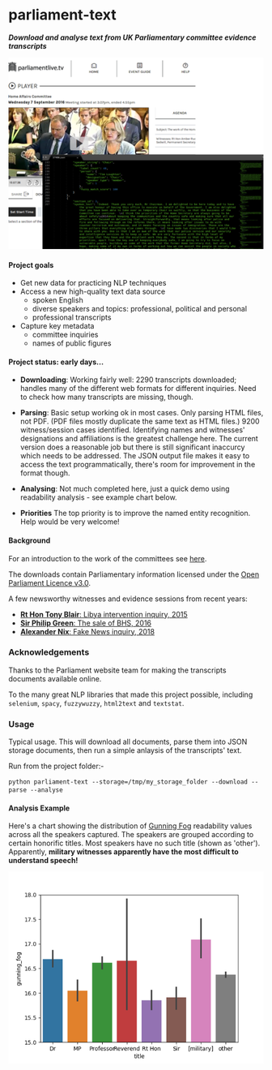 # parliament-text
_**Download and analyse text from UK Parliamentary committee evidence transcripts**_

![parliament-text screenshots](img/parliament-text_screenshot_2.png)


#### Project goals

* Get new data for practicing NLP techniques
* Access a new high-quality text data source
    * spoken English
    * diverse speakers and topics: professional, political and personal
    * professional transcripts
* Capture key metadata
    * committee inquiries
    * names of public figures


#### Project status: early days...

* **Downloading**: Working fairly well: 2290 transcripts downloaded;
handles many of the different
web formats for different inquiries. Need to check how many transcripts
are missing, though.

* **Parsing**: Basic setup working ok in most cases.
Only parsing HTML files, not PDF. (PDF files mostly
duplicate the same text as HTML files.) 9200 witness/session
cases identified. Identifying names and
witnesses' designations and affiliations is the greatest challenge
here. The current version does a reasonable job but there is still
significant inaccurcy which needs to be addressed. The JSON output
file makes it easy to access the text programmatically, there's room
for improvement in the format though.

* **Analysing**: Not much completed here, just a quick demo using
readability analysis - see example chart below.

* **Priorities** The top priority is to improve the named entity
recognition. Help would be very welcome!


#### Background

For an introduction to the work of the committees see [here](https://www.parliament.uk/business/committees/).

The downloads contain Parliamentary information licensed under the [Open Parliament Licence v3.0](https://www.parliament.uk/site-information/copyright-parliament/open-parliament-licence/).

A few newsworthy witnesses and evidence sessions from recent years:

* [**Rt Hon Tony Blair**: Libya intervention inquiry, 2015](http://data.parliament.uk/writtenevidence/committeeevidence.svc/evidencedocument/foreign-affairs-committee/libya-examination-of-intervention-and-collapse-and-the-uks-future-policy-options/oral/25851.html)
* [**Sir Philip Green**: The sale of BHS, 2016](http://data.parliament.uk/writtenevidence/committeeevidence.svc/evidencedocument/business-innovation-and-skills-committee/bhs/oral/34430.html)
* [**Alexander Nix**: Fake News inquiry, 2018](http://data.parliament.uk/writtenevidence/committeeevidence.svc/evidencedocument/digital-culture-media-and-sport-committee/fake-news/oral/79388.html)



### Acknowledgements

Thanks to the Parliament website team for making the transcripts
documents available online.

To the many great NLP libraries that made this project possible,
including `selenium`, `spacy`, `fuzzywuzzy`, `html2text` and `textstat`.




### Usage
Typical usage. This will download all documents, parse them into JSON
storage documents, then run a simple anlaysis of the transcripts'
text.

Run from the project folder:-

```
python parliament-text --storage=/tmp/my_storage_folder --download --parse --analyse
```


#### Analysis Example

Here's a chart showing the distribution of
[Gunning Fog](https://en.wikipedia.org/wiki/Gunning_fog_index)
readability values across all the speakers captured. The speakers are
grouped according to certain honorific titles.
Most speakers have no such title (shown as 'other'). Apparently,
**military witnesses
apparently have the most difficult to understand speech!**

![selected witnesses statistics](img/barplot_fog_by_title.png)